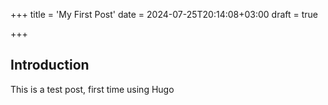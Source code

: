 +++
title = 'My First Post'
date = 2024-07-25T20:14:08+03:00
draft = true

+++

## Introduction

This is a test post, first time using Hugo
